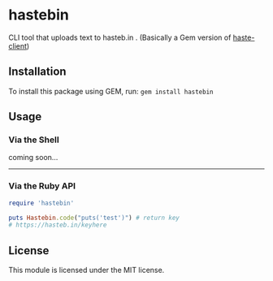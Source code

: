 # hastebin

CLI tool that uploads text to hasteb.in . (Basically a Gem version of [haste-client](https://github.com/seejohnrun/haste-client))

## Installation

To install this package using GEM, run:
`gem install hastebin`

## Usage

### Via the Shell

coming soon...                   

---

### Via the Ruby API

```ruby
require 'hastebin'

puts Hastebin.code("puts('test')") # return key
# https://hasteb.in/keyhere
```

## License

This module is licensed under the MIT license.
